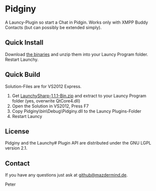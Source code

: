 Pidginy
=======

A Launcy-Plugin so start a Chat in Pidgin.
Works only with XMPP Buddy Contacts (but can possibly be extended simply).

Quick Install
-------------
Download [the binaries](http://mazdermind.de/dl/pidginy/release-09.02.2013.zip) and unzip them into your Launcy Program folder. Restart Launchy. 

Quick Build
-------------
Solution-Files are for VS2012 Express.

 1. Get [LaunchySharp-1.1.1-Bin.zip](http://sourceforge.net/projects/launchysharp/files/Launchy%23/1.1.1/LaunchySharp-1.1.1-Bin.zip/download) and extract to your Launcy Program folder (yes, overwrite QtCore4.dll)
 2. Open the Solution in VS2012, Press F7
 3. Copy Pidginy\bin\Debug\Pidginy.dll to the Launcy Plugins-Folder
 4. Restart Launcy

License
-------
Pidginy and the Launchy# Plugin API are distributed under the GNU LGPL version 2.1.

Contact
-------
If you have any questions just ask at github@mazdermind.de.

Peter
